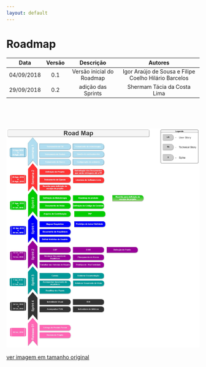 ```yaml
---
layout: default
---
```


# Roadmap 

|           Data          |         Versão         |       Descrição   |         Autores   |
|:----------------------:|:------------------------:|:---------------------:|:--------------:|
| 04/09/2018         |           0.1                | Versão inicial do Roadmap |  Igor Araújo de Sousa e Filipe Coelho Hilário Barcelos |
| 29/09/2018         |           0.2                | adição das Sprints        | Shermam Tácia da Costa Lima |

<br>
<br>
<br>

![Roadmap](images/Roadmap_NaturalSearch.jpg)

[ver imagem em tamanho original](https://fga-eps-mds.github.io/2018.2-NaturalSearch/docs/images/Roadmap_NaturalSearch.jpg)
